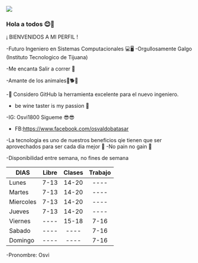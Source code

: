 
![](https://images.cooltext.com/5508510.png)



### Hola a todos 😊👋

¡ BIENVENIDOS A MI PERFIL !

-Futuro Ingeniero en Sistemas Computacionales 💻🖥
-Orgullosamente Galgo  (Instituto Tecnologico de Tijuana)


-Me encanta Salir a correr 🏃


-Amante de  los animales🐶🐕🐢


 -🤔 Considero GitHub la herramienta excelente para el nuevo ingeniero.

- be wine taster is my passion 🍷

-IG: Osvi1800 Sigueme 😎😎

- FB:https://www.facebook.com/osvaldobatasar

-La tecnologia es uno de nuestros beneficios qie tienen que ser aprovechados para ser cada dia mejor 💪
-No pain no gain 🤛

-Disponibilidad entre semana, no fines de semana 

 DIAS     	| Libre	|Clases	|Trabajo |
|----------	|:--:	|:---:	|:---:   |
| Lunes 	| 7-13	| 14-20	| ----   |
| Martes    	| 7-13	| 14-20	| ----   |
| Miercoles    	| 7-13	| 14-20	| ----   |
|Jueves         | 7-13  | 14-20 | ----   |
| Viernes       | ----  | 15-18 | 7-16   |
| Sabado        | ----  | ----  | 7-16   |
| Domingo       | ----  | ----  | 7-16   |

-Pronombre: Osvi

<!--
**Osvaldo-Baltazar/Osvaldo-Baltazar** is a ✨ _special_ ✨ repository because its `README.md` (this file) appears on your GitHub profile.

Here are some ideas to get you started:

- 🔭 I’m currently working on ...
- 🌱 I’m currently learning ...
- 👯 I’m looking to collaborate on ...
- 🤔 I’m looking for help with ...
- 💬 Ask me about ...
- 📫 How to reach me: ...
- 😄 Pronouns: ...
- ⚡ Fun fact: ...
-->
